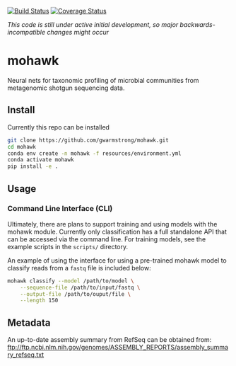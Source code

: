 [![Build Status](https://travis-ci.org/gwarmstrong/mohawk.svg?branch=master)](https://travis-ci.org/gwarmstrong/mohawk)
[![Coverage Status](https://coveralls.io/repos/github/gwarmstrong/mohawk/badge.svg?branch=master)](https://coveralls.io/github/gwarmstrong/mohawk?branch=master)

*This code is still under active initial development, so major backwards-incompatible changes might occur*

# mohawk
Neural nets for taxonomic profiling of microbial communities from 
metagenomic shotgun sequencing data.


## Install
Currently this repo can be installed 
```bash
git clone https://github.com/gwarmstrong/mohawk.git
cd mohawk
conda env create -n mohawk -f resources/environment.yml
conda activate mohawk
pip install -e .
```

## Usage
### Command Line Interface (CLI)

Ultimately, there are plans to support training and using models with the
mohawk module. Currently only classification has a full standalone API that
can be accessed via the command line. For training models, see the example
scripts in the `scripts/` directory.

An example of using the interface for using a pre-trained mohawk model 
to classify reads from a `fastq` file is included below:

```bash
mohawk classify --model /path/to/model \
    --sequence-file /path/to/input/fastq \
    --output-file /path/to/ouput/file \
    --length 150

```

## Metadata
An up-to-date assembly summary from RefSeq can be obtained from:
ftp://ftp.ncbi.nlm.nih.gov/genomes/ASSEMBLY_REPORTS/assembly_summary_refseq.txt


